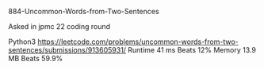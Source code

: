 884-Uncommon-Words-from-Two-Sentences

Asked in jpmc 22 coding round 

Python3
https://leetcode.com/problems/uncommon-words-from-two-sentences/submissions/913605931/
Runtime
41 ms
Beats
12%
Memory
13.9 MB
Beats
59.9%
